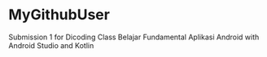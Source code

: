 # MyGithubUser
Submission 1 for Dicoding Class Belajar Fundamental Aplikasi Android with Android Studio and Kotlin

